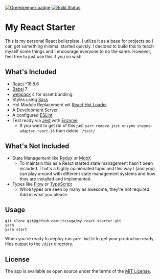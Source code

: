 [![Greenkeeper badge](https://badges.greenkeeper.io/itzsaga/my-react-starter.svg)](https://greenkeeper.io/) [![Build Status](https://travis-ci.org/itzsaga/my-react-starter.svg?branch=master)](https://travis-ci.org/itzsaga/my-react-starter)

# My React Starter

This is my personal React boilerplate. I utilize it as a base for projects so I can get something minimal started quickly. I decided to build this to teach myself some things and I encourage everyone to do the same. However, feel free to just use this if you so wish.

## What's Included

* [React](https://reactjs.org/) ^16.8.6
* [Babel](https://babeljs.io/) 7
* [webpack](https://webpack.js.org/) 4 for asset bundling
* Styles using [Sass](http://sass-lang.com/)
* Hot Module Replacement wit [React Hot Loader](https://github.com/gaearon/react-hot-loader)
* A [Development Server](https://github.com/webpack/webpack-dev-server)
* A configured [ESLint](https://eslint.org/)
* Test ready via [Jest](https://facebook.github.io/jest/) with [Enzyme](http://airbnb.io/enzyme/)
  * If you want to get rid of this just `yarn remove jest enzyme enzyme-adapter-react-16` then delete `./test/`

## What's Not Included
* State Management like [Redux](https://redux.js.org/) or [MobX](https://mobx.js.org/)
  * To maintain this as a React started state management hasn't been included. That's a highly opinionated topic and this way I (and you) can play around with different state management systems and how they are installed and implemented.
* Types like [Flow](https://flow.org/) or [TypeScript](http://www.typescriptlang.org/)
  * While types are seen by many as awesome, they're not required. Add in what you please.

## Usage
`git clone git@github.com:itzsaga/my-react-starter.git`  
`yarn`  
`yarn start`

When you're ready to deploy run `yarn build` to get your production ready files output to the `/dist` directory.

## License

The app is available as open source under the terms of the [MIT License](https://github.com/itzsaga/my-react-starter/blob/master/LICENSE).
